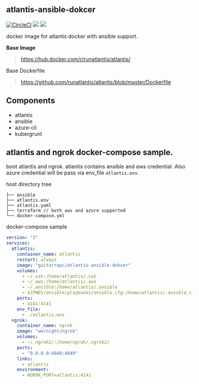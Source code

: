 ## atlantis-ansible-dokcer

[![CircleCI](https://circleci.com/gh/guitarrapc/atlantis-ansible-dokcer.svg?style=svg)](https://circleci.com/gh/guitarrapc/atlantis-ansible-dokcer) [![](https://images.microbadger.com/badges/image/guitarrapc/atlantis-ansible-dokcer.svg)](https://microbadger.com/images/guitarrapc/atlantis-ansible-dokcer "Get your own image badge on microbadger.com") [![](https://images.microbadger.com/badges/version/guitarrapc/atlantis-ansible-dokcer.svg)](https://microbadger.com/images/guitarrapc/atlantis-ansible-dokcer "Get your own version badge on microbadger.com")

docker image for atlantis docker with ansible support.

**Base Image**

> https://hub.docker.com/r/runatlantis/atlantis/

Base Dockerfile

> https://github.com/runatlantis/atlantis/blob/master/Dockerfile

## Components

* atlantis
* ansible
* azure-cli
* kubergrunt

## atlantis and ngrok docker-compose sample.

boot atlantis and ngrok.
atlantis contains ansible and aws credential.
Also azure credential will be pass via env_file `atlantis.env`.

host directory tree

```
├── ansible
├── atlantis.env
├── atlantis.yaml
├── terraform // both aws and azure supported
└── docker-compose.yml
```

docker-compose sample

```docker-compose.yaml
version: "2"
services:
  atlantis:
    container_name: atlantis
    restart: always
    image: "guitarrapc/atlantis-ansible-dokcer"
    volumes:
      - ~/.ssh:/home/atlantis/.ssh
      - ~/.aws:/home/atlantis/.aws
      - ~/.ansible:/home/atlantis/.ansible
      - ${PWD}/ansible/playbooks/ansible.cfg:/home/atlantis/.ansible.cfg:rw
    ports:
      - 4141:4141
    env_file:
      - ./atlantis.env
  ngrok:
    container_name: ngrok
    image: "wernight/ngrok"
    volumes:
      - ~/.ngrok2/:/home/ngrok/.ngrok2/
    ports:
      - "0.0.0.0:4040:4040"
    links:
      - atlantis
    environment:
      - NGROK_PORT=atlantis:4141
```

